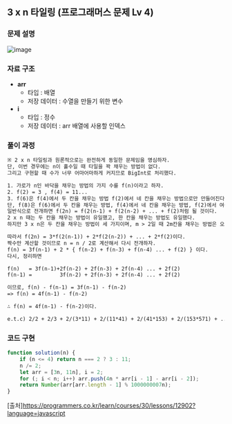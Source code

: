 ## 3 x n 타일링 (프로그래머스 문제 Lv 4)


### 문제 설명

![image](https://user-images.githubusercontent.com/39308313/142731367-88a15730-bcd1-4c8f-ae54-f068dde7ab2a.png)

### 자료 구조

- **arr**
    - 타입 : 배열
    - 저장 데이터 : 수열을 만들기 위한 변수
- **i**
    - 타입 : 정수
    - 저장 데이터 : arr 배열에 사용할 인덱스

### 풀이 과정
```txt
※ 2 x n 타일링과 원론적으로는 완전하게 동일한 문제임을 명심하자.
단, 이번 경우에는 n이 홀수일 때 타일을 꽉 채우는 방법이 없다.
그리고 구현할 때 수가 너무 어마어마하게 커지므로 BigInt로 처리했다.

1. 가로가 n인 바닥을 채우는 방법의 가지 수를 f(n)이라고 하자.  
2. f(2) = 3 , f(4) = 11...
3. f(6)은 f(4)에서 두 칸을 채우는 방법 f(2)에서 네 칸을 채우는 방법으로만 만들어진다.
단, f(8)은 f(6)에서 두 칸을 채우는 방법, f(4)에서 네 칸을 채우는 방법, f(2)에서 여섯 칸을 채우는 방법으로 이뤄진다.
일반식으로 전개하면 f(2n) = f(2(n-1) + f(2(n-2) + ... + f(2)처럼 될 것이다.
2 x n 때는 두 칸을 채우는 방법이 유일했고, 한 칸을 채우는 방법도 유일했다.
하지만 3 x n은 두 칸을 채우는 방법이 세 가지이며, m > 2일 때 2m칸을 채우는 방법은 오직 두 가지뿐이다.

따라서 f(2n) = 3*f(2(n-1)) + 2*f(2(n-2)) + ... + 2*f(2)이다.
짝수만 계산할 것이므로 n = n / 2로 계산해서 다시 전개하자.
f(n) = 3f(n-1) + 2 * { f(n-2) + f(n-3) + f(n-4) ... + f(2) } 이다.  
다시, 정리하면

f(n)   = 3f(n-1)+2f(n-2) + 2f(n-3) + 2f(n-4) ... + 2f(2)
f(n-1) =         3f(n-2) + 2f(n-3) + 2f(n-4) ... + 2f(2)  

이므로, f(n) - f(n-1) = 3f(n-1) - f(n-2)
=> f(n) = 4f(n-1) - f(n-2)

∴ f(n) = 4f(n-1) - f(n-2)이다.

e.t.c) 2/2 + 2/3 + 2/(3*11) + 2/(11*41) + 2/(41*153) + 2/(153*571) + ... = √3
```

### 코드 구현

```javascript
function solution(n) {
	if (n <= 4) return n === 2 ? 3 : 11;
	n /= 2;
	let arr = [3n, 11n], i = 2;
	for (; i < n; i++) arr.push(4n * arr[i - 1] - arr[i - 2]);
	return Number(arr[arr.length - 1] % 1000000007n);
}

```

[출처]<https://programmers.co.kr/learn/courses/30/lessons/12902?language=javascript>
